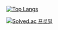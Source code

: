 <!--
**SeHyunJeon/SeHyunJeon** is a ✨ _special_ ✨ repository because its `README.md` (this file) appears on your GitHub profile.

Here are some ideas to get you started:

- 🔭 I’m currently working on ...
- 🌱 I’m currently learning ...
- 👯 I’m looking to collaborate on ...
- 🤔 I’m looking for help with ...
- 💬 Ask me about ...
- 📫 How to reach me: ...
- 😄 Pronouns: ...
- ⚡ Fun fact: ...
-->
[![Top Langs](https://github-readme-stats.vercel.app/api/top-langs/?username=SeHyunJeon&layout=compact&theme=algolia&langs_count=3)](https://github.com/anuraghazra/github-readme-stats)

<!--[trophy](https://github-profile-trophy.vercel.app/?username=SeHyunJeon&theme=algolia)-->

<!--[SeHyunJeon's github stats](https://github-readme-stats.vercel.app/api?username=SeHyunJeon&show_icons=true&theme=algolia)-->

[![Solved.ac 프로필](http://mazassumnida.wtf/api/v2/generate_badge?boj=uhs2222)](https://solved.ac/uhs2222)
